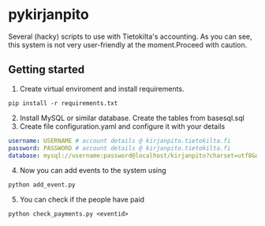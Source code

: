 pykirjanpito
============

Several (hacky) scripts to use with Tietokilta's accounting. As you can see,
this system is not very user-friendly at the moment.Proceed with caution.

Getting started
---------------------
1. Create virtual enviroment and install requirements.
```
pip install -r requirements.txt
```
2. Install MySQL or similar database. Create the tables from basesql.sql
3. Create file configuration.yaml and configure it with your details

```yaml
username: USERNAME # account details @ kirjanpito.tietokilta.fi
password: PASSWORD # account details @ kirjanpito.tietokilta.fi
database: mysql://username:password@localhost/kirjanpito?charset=utf8&use_unicode=0
```

4. Now you can add events to the system using
```
python add_event.py
```
5. You can check if the people have paid
```
python check_payments.py <eventid>
```
